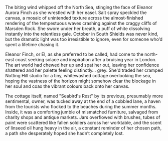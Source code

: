 The biting wind whipped off the North Sea, stinging the face of Eleanor Aurora Finch as she wrestled with her easel. Salt spray speckled the canvas, a mosaic of unintended texture across the almost-finished rendering of the tempestuous waves crashing against the craggy cliffs of Marsden Rock. She swore under her breath, a puff of white dissolving instantly into the relentless gale. October in South Shields was never kind, but the dramatic light was too irresistible to ignore, even for someone who’d spent a lifetime chasing it.

Eleanor Finch, or El, as she preferred to be called, had come to the north-east coast seeking solace and inspiration after a bruising year in London. The art world had chewed her up and spat her out, leaving her confidence shattered and her palette feeling distinctly… grey. She'd traded her cramped Notting Hill studio for a tiny, whitewashed cottage overlooking the sea, hoping the vastness of the horizon might somehow clear the blockage in her soul and coax the vibrant colours back onto her canvas.

The cottage itself, named "Seabird's Rest" by its previous, presumably more sentimental, owner, was tucked away at the end of a cobbled lane, a haven from the tourists who flocked to the beaches during the summer months. Inside, it was a comforting jumble of mismatched furniture, salvaged from charity shops and antique markets. Jars overflowed with brushes, tubes of paint were scattered like fallen soldiers across her worktable, and the scent of linseed oil hung heavy in the air, a constant reminder of her chosen path, a path she desperately hoped she hadn’t completely lost.

